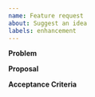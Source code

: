 ```yaml
---
name: Feature request
about: Suggest an idea
labels: enhancement
---
```


**Problem**

**Proposal**

**Acceptance Criteria**
